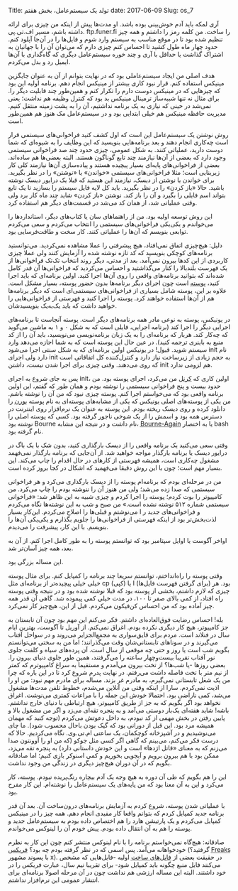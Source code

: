 Title: تولد یک سیستم‌عامل، بخش هفتم
date: 2017-06-09
Slug: os_7



آری لمکه باید آدم خوش‌بینی بوده باشد. او مدت‌ها پیش از اینکه من چیزی برای ارائه داشته باشم، مسیر اف.تی.پی. ftp.funer.fi را ساخت. من کلمه رمز را داشتم و همه چیز تنظیم شده بود تا در موقع مناسب به سیستم وارد شوم و فایل‌ها را در آن‌جا آپلود کنم. حدود چهار ماه طول کشید تا احساس کنم چیزی دارم که می‌توان آن را با جهانیان به اشتراک گذاشت یا حداقل با آری و چند خوره سیستم‌عامل دیگری که گاه‌گداری با آن‌ها ایمیل رد و بدل می‌کردم.

هدف اصلی من ایجاد سیستم‌عاملی بود که در نهایت بتوانم از آن‌ به عنوان جایگزین مینیکس استفاده کنم. قرار نبود کاری بیشتر از مینیکس انجام دهم. برنامه اولیه این بود که چیزهایی که در مینیکس دوست دارم را تکرار کنم و همین‌طور چند قابلیت دیگر را. برای مثال نه تنها شبیه‌ساز ترمینال مینیکس بد بود که کنترل وظیفه هم نداشت؛ یعنی نمی‌شد در حینی که نیازی به یک برنامه نداشتیم، آن را به پشت زمینه منتقل کنیم. مدیریت حافظه مینیکس هم خیلی ابتدایی بود و در سیستم‌عامل مک هنوز هم همین‌طور است.

روش نوشتن یک سیستم‌عامل این است که اول کشف کنید فراخوانی‌های سیستمی قرار است چه‌کاری انجام دهند و بعد برنامه‌هایی بنویسید که این وظایف را به شیوه‌ای که شما دوست دارید، عملیاتی کنند. به شکل عمومی، چیزی حدود چند صد فراخوانی سیستمی وجود دارد که بعضی از آن‌ها نیازمند چند تابع گوناگون هستند. البته بعضی‌ها هم ساده‌اند. بعضی از فراخوانی‌های پایه‌ای بسیار پیچیده هستند و پیاده‌سازی آن‌ها نیازمند کلی کار زیربنایی است؛ مثلا فراخوانی‌های سیستمی «خواندن» یا «نوشتن» را در نظر بگیرید. برای خواندن یا نوشتن از دیسک، نیازمند این هستید که قبلا یک درایور دیسک نوشته باشید. حالا «باز کردن» را در نظر بگیرید. باید کل لایه فایل سیستم را بسازید تا یک تابع بتواند اسم فایلی را بگیرد و آن را باز کند. نوشتن «باز کردن» شاید چند ماه کار برد ولی وقتی عملیاتی شد، از همان کد می‌شد در قسمت‌های دیگر هم استفاده کرد.

این روش توسعه‌ اولیه بود. من از راهنماهای سان یا کتاب‌های دیگر، استانداردها را می‌خواندم و یکی‌یکی فراخوانی‌های سیستمی را انتخاب می‌کردم و سعی می‌کردم توابعی بنویسم که آن‌ها را عملیاتی کنند. کار سخت و طاقت‌فرسایی بود.

دلیل: هیچ‌چیزی اتفاق نمی‌افتاد، هیچ پیشرفتی را عملا مشاهده نمی‌کردید. می‌توانستید برنامه‌های کوچکی بنویسید که کد تازه نوشته شده را آزمایش کنند ولی عملا چیزی کاربردی‌ از این کدها بیرون نمی‌آمد. بعد از مدتی، دیگر روند انتخاب تک‌تک فراخوانی‌ها از یک فهرست بلندبالا را کنار می‌گذاشتید و احساس می‌کردید که فراخوانی‌ها آن قدر کامل شده‌اند که بتوانید برنامه‌های واقعی را روی آن‌ها اجرا کنید. اولین برنامه‌ای که باید اجرا کنید، <abbr title="Shell همان پوسته متنی است که در سیستم‌عامل‌هایی مانند لینوکس دستورات را داخل آن تایپ می‌کنیم.">پوسته</abbr > است چون اجرای دیگر برنامه‌ها بدون حضور پوسته، بسیار مشکل است. علاوه بر این، پوسته شامل بسیاری از فراخوانی‌های سیستمی‌ای است که دیگر برنامه‌ها هم از آن‌ها استفاده خواهند کرد. پوسته را اجرا کنید و فهرستی از فراخوانی‌هایی را خواهید داشت که باید یک‌به‌یک بنویسیدشان.

در یونیکس، پوسته به نوعی مادر همه برنامه‌های دیگر است. پوسته آنجاست تا برنامه‌های اجرایی دیگر را اجرا کند (برنامه اجرایی، فایلی است که به شکل ۰ و ۱ به ماشین می‌گوید که چه‌کار کند. هربار که برنامه‌ای را به یک زبان برنامه‌نویسی می‌نویسید، باید آن را از کد منبع به باینری ترجمه کنید). در عین حال این پوسته است که به شما اجازه می‌دهد وارد سیستم شوید. قبول! در یونیکس اولین برنامه‌ای که به شکل سنتی اجرا می‌شود init نام دارد ولی اجرای init به حجم زیادی از زیرساخت نیاز دارد و کنترل‌کننده کل اتفاقاتی است که روی می‌دهند. وقتی چیزی برای اجرا شدن نیست، داشتن init هم لزومی ندارد.

پس به جای شروع به اجرای init، اولین کاری که <abbr title="Kernel">کرنل</abbr> من می‌کرد، اجرای پوسته بود. من حدود بیست و پنج فراخوانی سیستمی را نوشته بودم و همان طور که گفتم، این اولین برنامه‌ واقعی بود که می‌خواستم اجرا کنم. پوسته چیزی نبود که من آن را نوشته‌ باشم‌. من یکی از پوسته‌های اصلی یونیکس که یکی از مشابه‌های پوسته‌ای به نام پوسته <abbr title="Boune Shell">بورن</abbr > را دانلود کرده و روی دیسک ریخته بودم. این پوسته به عنوان یک نرم‌افزار روی اینترنت در دسترس همه بود و اسمش را از یک شوخی ناجور گرفته بود. کسی که پوسته اصلی را نوشته بود Bourne نام داشت و در نتیجه این مشابه، <abbr title="این شوخی‌ای است با مسیحیانی که بعد از مدت‌ها فکر می‌کنند به تازگی مسیحیت را کشف کرده‌اند و با تولدی دوباره، وظیفه دارند دیگران را نیز متوجه این کشف کنند.">Bourne-Again</abbr> یا به اختصار bash نام گرفته بود.

وقتی سعی‌ می‌کنید یک برنامه واقعی را از دیسک بارگذاری کنید، بدون شک با یک باگ در درایور دیسک یا برنامه بارگذار مواجه خواهید شد. از آن‌جایی که برنامه بارگذار نمی‌فهمد مشغول چه‌کاری است، همیشه فهرستی از کارهای در حال اقدام را چاپ می‌کند. این بسیار مهم است؛ چون با این روش دقیقا می‌فهمید که اشکال در کجا بروز کرده است.

من در مرحله‌ای بودم که برنامه‌ام پوسته را از دیسک بارگذاری می‌کرد و هر فراخوانی سیستمی که صدا زده می‌شد؛ ولی من هنوز آن را ننوشته بودم را چاپ می‌کرد. من کامپیوتر را بوت کردم؛ پوسته را اجرا کردم و چیزی شبیه به این ظاهر شد: «فراخوانی سیستمی شماره ۵۱۲ نوشته نشده است.» من صبح و شب به این نوشته‌ها نگاه می‌کردم و فراخوانی‌های جدید ر ا می‌نوشتم و قبلی‌ها را اصلاح می‌کردم. این‌کار بسیار لذت‌بخش‌تر بود از اینکه فهرستی از فراخوانی‌ها را جلویم بگذارم و یکی‌یکی آن‌ها را بنویسم. با این کار، پیشرفت را می‌دیدم.

اواخر آگوست یا اوایل سپتامبر بود که توانستم پوسته را به طور کامل اجرا کنم. از آن به بعد، همه چیز آسان‌تر شد.

این مساله بزرگی بود.

وقتی پوسته را راه‌انداختم، توانستم سریعا چند برنامه را کمپایل کنم. برای مثال پوسته خیلی خیلی پیچیده‌تر از برنامه‌ای مثل cp (کپی) یا I (برای گرفتن فهرست فایل‌ها) بود. هر چیزی که لازم داشتم، بخشی از پوسته بود که قبلا نوشته شده بود و در نتیجه وقتی پوسته راه افتاد، از کمی بالای صفر تا ۱۰۰، در مدت خیلی کمی پیموده شد. گاهی آن قدر همه چیز آماده بود که من احساس کن‌فیکون می‌کردم. قبل از این، هیچ‌چیز کار نمی‌کرد.

بله! احساس رضایت فوق‌العاده‌ای داشتم. فکر می‌کنم این مهم بود چون آن تابستان به جز کامپیوتر، هیچ کار دیگری نکرده بودم. اغراق نمی‌کنم. از آوریل تا آگوست، بهترین ایام سال در فنلاند است. مردم برای قایق‌سواری به مجمع‌الجزایر می‌روند و در سواحل آفتاب می‌گیرند و در سوناهای تابستانی‌شان وقت می‌گذرانند؛ اما من به سختی می‌توانستم بگویم شب است یا روز و حتی چه موقعی از سال است. آن پرده‌های سیاه و کلفت جلوی نور آفتاب تقریبا بیست‌وچهار ساعته را می‌گرفتند، همین طور جلوی دنیای بیرون را. بعضی روزها -یا شب‌ها؟ از تخت بیرون می‌آمدم و مستقیما به سراغ کامپیوترم که کمتر از نیم‌ متر با تخت فاصله داشت می‌رفتم. در نهایت پدرم شروع کرد تا در این باره که چرا من یک شغل تابستانی نمی‌گیرم،‌ به مادرم غر بزند. مساله برای مادرم مهم نبود: من او را اذیت نمی‌کردم. سارا از اینکه وقتی من آنلاین می‌شدم، خطوط تلفن مدت‌ها مشغول می‌شد، کمی ناراضی بود. احتمالا خودش این جمله را با مراعات کمتری می‌نوشت. اغراق نخواهد بود اگر بگویم که به جز از طریق کامپیوتر، هیچ ارتباطی با دنیای خارج نداشتم. باشه!‌ شاید هفته‌ای یک‌بار دوستی می‌آمد و به پنجره تقه‌ای می‌زد و اگر من مشغول بالا و پایین رفتن در بخش مهمی از کد نبودم، به داخل دعوتش می‌کردم (توجه کنید که مهمان همیشه مرد بود. این قبل از دورانی بود که گیک‌ بودن باحال محسوب شود). ما چای می‌نوشیدیم و در آشپزخانه کوچکمان، یک ساعتی ام.تی.وی. نگاه می‌کردیم. حالا که درست فکر می‌کنم، می‌بینم که گاهی اگر کسی مثل جوکو (که من او را آوونتون صدا می‌زنم که به معنای «قاتل اژدها» است و این خودش داستانی دارد) به پنجره تقه می‌زد، ممکن بود با هم بیرون برویم و آبجویی بخوریم و کمی اسنوکر بازی کنیم؛ اما صادقانه بگویم که در آن دوران هیچ‌چیز دیگری در زندگی من وجود نداشت.

این را هم بگویم که طی آن دوره به هیچ وجه یک آدم بیچاره رنگ‌پریده نبودم. پوسته، کار می‌کرد و این به آن معنا بود که من پایه‌های یک سیستم‌عامل را نوشته‌ام. این کار مفرح بود.

با عملیاتی شدن پوسته، شروع کردم به آزمایش برنامه‌های درون‌‌ساخت آن. بعد آن قدر برنامه جدید کمپایل کردم که بتوانم واقعا کار مفیدی انجام دهم. همه چیز را در مینیکس کمپایل می‌کردم و یک پارتیشن هارد را هم اختصاص داده بودم به سیستم‌عامل جدید و پوسته را هم به آن انتقال داده بودم. پیش خودم آن را لینوکس می‌خواندم.

صادقانه: هیچ‌گاه نمی‌خواستم برنامه را با نام لینوکس منتشر کنم چون این کار به نظرم خودخواهانه می‌آمد. پس اسمی که در نظر گرفته بودم چه بود؟‌ <abbr title="Freax">فریکس</abbr> (گرفتید؟ <abbr title="در انگلیسی به معنی چیزهای عجیب‌وغریب و آدم‌های ناهمگون">Freaks</abbr> با پسوند مشهور x). در حقیقت بعضی از <abbr title="Make File - فایلی که به کمپایلر می‌گوید چگونه باید برنامه خاصی را کمپایل کند.">فایل‌های ساخت</abbr > اولیه -فایل‌هایی که مشخص می‌کنند فایل منبع چگونه باید کمپایل شود- برای تقریبا نیم سال، عبارت فریکس را در خود داشتند. البته این مساله ارزشی هم نداشت چون در آن مرحله اصولا برنامه‌ای برای انتشار عمومی این نرم‌افزار نداشتم.


